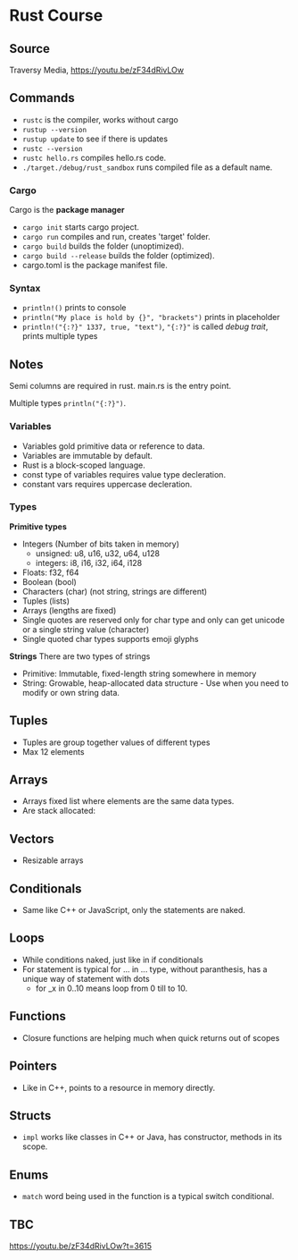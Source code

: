 # Rust Course
## Source
Traversy Media, https://youtu.be/zF34dRivLOw

## Commands
- `rustc` is the compiler, works without cargo
- `rustup --version`
- `rustup update` to see if there is updates
- `rustc --version`
- `rustc hello.rs` compiles hello.rs code.
- `./target./debug/rust_sandbox` runs compiled file as a default name.
### Cargo 
Cargo is the **package manager**
- `cargo init` starts cargo project.
- `cargo run` compiles and run, creates 'target' folder.
- `cargo build` builds the folder (unoptimized).
- `cargo build --release` builds the folder (optimized).
- cargo.toml is the package manifest file. 
### Syntax
- `println!()` prints to console
- `println("My place is hold by {}", "brackets")` prints in placeholder
- `println!("{:?}" 1337, true, "text")`, `"{:?}"` is called _debug trait_, prints multiple types
## Notes
Semi columns are required in rust.
main.rs is the entry point. 

Multiple types `println("{:?}")`.

### Variables
- Variables gold primitive data or reference to data.
- Variables are immutable by default. 
- Rust is a block-scoped language.
- const type of variables requires value type decleration.
- constant vars requires uppercase decleration.

### Types
**Primitive types**
  - Integers (Number of bits taken in memory)
    - unsigned: u8, u16, u32, u64, u128
    - integers: i8, i16, i32, i64, i128
  - Floats: f32, f64
  - Boolean (bool)
  - Characters (char) (not string, strings are different)
  - Tuples (lists)
  - Arrays (lengths are fixed)
- Single quotes are reserved only for char type and only can get unicode or a single string value (character)
- Single quoted char types supports emoji glyphs

**Strings**
There are two types of strings
- Primitive: Immutable, fixed-length string somewhere in memory
- String: Growable, heap-allocated data structure - Use when you need to modify or own string data.

## Tuples
- Tuples are group together values of different types
- Max 12 elements

## Arrays
- Arrays fixed list where elements are the same data types.
- Are stack allocated:

## Vectors 
- Resizable arrays

## Conditionals
- Same like C++ or JavaScript, only the statements are naked.

## Loops
- While conditions naked, just like in if conditionals
- For statement is typical for ... in ... type, without paranthesis, has a unique way of statement with dots
  - for _x in 0..10 means loop from 0 till to 10.

## Functions
- Closure functions are helping much when quick returns out of scopes

## Pointers
- Like in C++, points to a resource in memory directly.

## Structs
- ``impl`` works like classes in C++ or Java, has constructor, methods in its scope.

## Enums
- ``match`` word being used in the function is a typical switch conditional.

## TBC
https://youtu.be/zF34dRivLOw?t=3615
